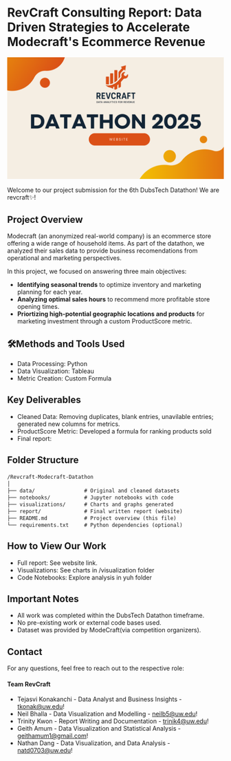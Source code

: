 # RevCraft Consulting Report: Data Driven Strategies to Accelerate Modecraft's Ecommerce Revenue

<p align="center">
  <a href="https://www.google.com/webhp" target="_blank">
    <img src="./images/Banner.png.png" alt="Datathon 2025 Retail Track" width="800">
  </a>
</p>

Welcome to our project submission for the 6th DubsTech Datathon! We are revcraft✨!

## Project Overview

Modecraft (an anonymized real-world company) is an ecommerce store offering a wide range of household items. As part of the datathon, we analyzed their sales data to provide business recomendations from operational and marketing perspectives.

In this project, we focused on answering three main objectives:
- **Identifying seasonal trends** to optimize inventory and marketing planning for each year.
- **Analyzing optimal sales hours** to recommend more profitable store opening times.
- **Priortizing high-potential geographic locations and products** for marketing investment through a custom ProductScore metric.

## 🛠Methods and Tools Used
- Data Processing: Python
- Data Visualization: Tableau
- Metric Creation: Custom Formula

## Key Deliverables
- Cleaned Data: Removing duplicates, blank entries, unavilable entries; generated new columns for metrics.
- ProductScore Metric: Developed a formula for ranking products sold
- Final report:

## Folder Structure
```
/Revcraft-Modecraft-Datathon
│
├── data/                # Original and cleaned datasets
├── notebooks/           # Jupyter notebooks with code
├── visualizations/      # Charts and graphs generated
├── report/              # Final written report (website)
├── README.md            # Project overview (this file)
└── requirements.txt     # Python dependencies (optional)
```

## How to View Our Work
- Full report: See website link.
- Visualizations: See charts in /visualization folder
- Code Notebooks: Explore analysis in yuh folder


## Important Notes
- All work was completed within the DubsTech Datathon timeframe.
- No pre-existing work or external code bases used.
- Dataset was provided by ModeCraft(via competition organizers).

## Contact
For any questions, feel free to reach out to the respective role:

#### Team RevCraft
- Tejasvi Konakanchi - Data Analyst and Business Insights - [tkonak@uw.edu](mailto:tkonak@uw.edu)!
- Neil Bhalla - Data Visualization and Modelling - [neilb5@uw.edu](mailto:neilb5@uw.edu)!
- Trinity Kwon - Report Writing and Documentation - [trinik4@uw.edu](mailto:trinik4@uw.edu)!
- Geith Amum - Data Visualization and Statistical Analysis - [geithamum1@gmail.com](geithamum1@gmail.com)!
- Nathan Dang - Data Visualization, and Data Analysis - [natd0703@uw.edu](natd0703@uw.edu)!
